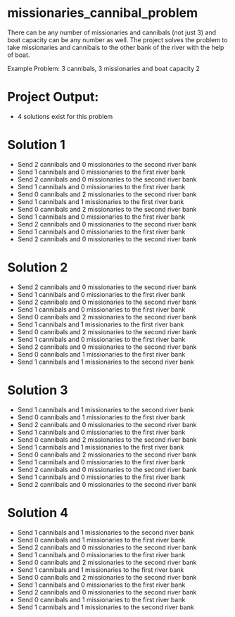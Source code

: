 # missionaries_cannibal_problem
There can be any number of missionaries and cannibals (not just 3) and boat capacity can be any number as well. The project solves the problem to take missionaries and cannibals to the other bank of the river with the help of boat.


Example Problem: 3 cannibals, 3 missionaries and boat capacity 2

# Project Output:
- 4 solutions exist for this problem 
# Solution 1
- Send 2 cannibals and 0 missionaries to the second river bank
- Send 1 cannibals and 0 missionaries to the first river bank
- Send 2 cannibals and 0 missionaries to the second river bank
- Send 1 cannibals and 0 missionaries to the first river bank
- Send 0 cannibals and 2 missionaries to the second river bank
- Send 1 cannibals and 1 missionaries to the first river bank
- Send 0 cannibals and 2 missionaries to the second river bank
- Send 1 cannibals and 0 missionaries to the first river bank
- Send 2 cannibals and 0 missionaries to the second river bank
- Send 1 cannibals and 0 missionaries to the first river bank
- Send 2 cannibals and 0 missionaries to the second river bank

# Solution 2
- Send 2 cannibals and 0 missionaries to the second river bank
- Send 1 cannibals and 0 missionaries to the first river bank
- Send 2 cannibals and 0 missionaries to the second river bank
- Send 1 cannibals and 0 missionaries to the first river bank
- Send 0 cannibals and 2 missionaries to the second river bank
- Send 1 cannibals and 1 missionaries to the first river bank
- Send 0 cannibals and 2 missionaries to the second river bank
- Send 1 cannibals and 0 missionaries to the first river bank
- Send 2 cannibals and 0 missionaries to the second river bank
- Send 0 cannibals and 1 missionaries to the first river bank
- Send 1 cannibals and 1 missionaries to the second river bank

# Solution 3
- Send 1 cannibals and 1 missionaries to the second river bank
- Send 0 cannibals and 1 missionaries to the first river bank
- Send 2 cannibals and 0 missionaries to the second river bank
- Send 1 cannibals and 0 missionaries to the first river bank
- Send 0 cannibals and 2 missionaries to the second river bank
- Send 1 cannibals and 1 missionaries to the first river bank
- Send 0 cannibals and 2 missionaries to the second river bank
- Send 1 cannibals and 0 missionaries to the first river bank
- Send 2 cannibals and 0 missionaries to the second river bank
- Send 1 cannibals and 0 missionaries to the first river bank
- Send 2 cannibals and 0 missionaries to the second river bank

# Solution 4
- Send 1 cannibals and 1 missionaries to the second river bank
- Send 0 cannibals and 1 missionaries to the first river bank
- Send 2 cannibals and 0 missionaries to the second river bank
- Send 1 cannibals and 0 missionaries to the first river bank
- Send 0 cannibals and 2 missionaries to the second river bank
- Send 1 cannibals and 1 missionaries to the first river bank
- Send 0 cannibals and 2 missionaries to the second river bank
- Send 1 cannibals and 0 missionaries to the first river bank
- Send 2 cannibals and 0 missionaries to the second river bank
- Send 0 cannibals and 1 missionaries to the first river bank
- Send 1 cannibals and 1 missionaries to the second river bank

